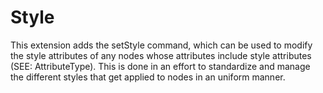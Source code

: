# Style

This extension adds the setStyle command, which can be used to modify the style
attributes of any nodes whose attributes include style attributes
(SEE: AttributeType). This is done in an effort to standardize and manage the
different styles that get applied to nodes in an uniform manner.